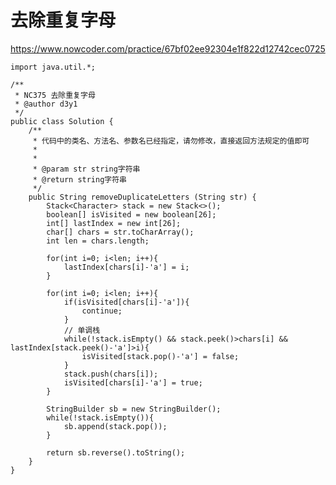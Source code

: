 # 去除重复字母
https://www.nowcoder.com/practice/67bf02ee92304e1f822d12742cec0725

    import java.util.*;
    
    /**
     * NC375 去除重复字母
     * @author d3y1
     */
    public class Solution {
        /**
         * 代码中的类名、方法名、参数名已经指定，请勿修改，直接返回方法规定的值即可
         *
         *
         * @param str string字符串 
         * @return string字符串
         */
        public String removeDuplicateLetters (String str) {
            Stack<Character> stack = new Stack<>();
            boolean[] isVisited = new boolean[26];
            int[] lastIndex = new int[26];
            char[] chars = str.toCharArray();
            int len = chars.length;
    
            for(int i=0; i<len; i++){
                lastIndex[chars[i]-'a'] = i;
            }
    
            for(int i=0; i<len; i++){
                if(isVisited[chars[i]-'a']){
                    continue;
                }
                // 单调栈
                while(!stack.isEmpty() && stack.peek()>chars[i] && lastIndex[stack.peek()-'a']>i){
                    isVisited[stack.pop()-'a'] = false;
                }
                stack.push(chars[i]);
                isVisited[chars[i]-'a'] = true;
            }
            
            StringBuilder sb = new StringBuilder();
            while(!stack.isEmpty()){
                sb.append(stack.pop());
            }
    
            return sb.reverse().toString();
        }
    }
    

